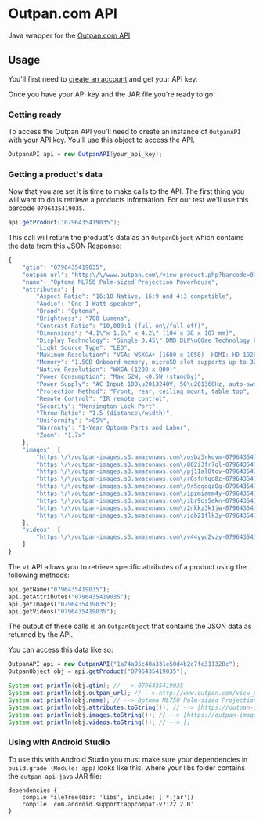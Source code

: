 Outpan.com API
==============

Java wrapper for the [Outpan.com API][outpan_api]

Usage
-----

You'll first need to [create an account][outpan_register] and get your API key.

Once you have your API key and the JAR file you're ready to go!

### Getting ready

To access the Outpan API you'll need to create an instance of `OutpanAPI` with
your API key. You'll use this object to access the API.

```java
OutpanAPI api = new OutpanAPI(your_api_key);
```

### Getting a product's data

Now that you are set it is time to make calls to the API. The first thing you
will want to do is retrieve a products information. For our test we'll use this barcode `0796435419035`.

```java
api.getProduct("0796435419035");
```

This call will return the product's data as an `OutpanObject` which contains the data from this JSON Response:

```javascript
{
    "gtin": "0796435419035",
    "outpan_url": "http:\/\/www.outpan.com\/view_product.php?barcode=0796435419035",
    "name": "Optoma ML750 Palm-sized Projection Powerhouse",
    "attributes": {
        "Aspect Ratio": "16:10 Native, 16:9 and 4:3 compatible",
        "Audio": "One 1-Watt speaker",
        "Brand": "Optoma",
        "Brightness": "700 Lumens",
        "Contrast Ratio": "10,000:1 (full on\/full off)",
        "Dimensions": "4.1\"x 1.5\" x 4.2\" (104 x 38 x 107 mm)",
        "Display Technology": "Single 0.45\" DMD DLP\u00ae Technology by Texas Instruments\u2122",
        "Light Source Type": "LED",
        "Maximum Resolution": "VGA: WSXGA+ (1680 x 1050)  HDMI: HD 1920 x 1080",
        "Memory": "1.5GB Onboard memory, microSD slot supports up to 32GB",
        "Native Resolution": "WXGA (1280 x 800)",
        "Power Consumption": "Max 62W, <0.5W (standby)",
        "Power Supply": "AC Input 100\u2013240V, 50\u201360Hz, auto-switching DC output: 19v\/3.2A, 65W",
        "Projection Method": "Front, rear, ceiling mount, table top",
        "Remote Control": "IR remote control",
        "Security": "Kensington Lock Port",
        "Throw Ratio": "1.5 (distance\/width)",
        "Uniformity": ">85%",
        "Warranty": "1-Year Optoma Parts and Labor",
        "Zoom": "1.7x"
    },
    "images": [
        "https:\/\/outpan-images.s3.amazonaws.com\/osbz3rkovm-0796435419035.png",
        "https:\/\/outpan-images.s3.amazonaws.com\/862i3fr7ql-0796435419035.jpg",
        "https:\/\/outpan-images.s3.amazonaws.com\/pj11al8tov-0796435419035.jpg",
        "https:\/\/outpan-images.s3.amazonaws.com\/r6sfntqd8z-0796435419035.jpg",
        "https:\/\/outpan-images.s3.amazonaws.com\/9r5ggdqz8g-0796435419035.jpg",
        "https:\/\/outpan-images.s3.amazonaws.com\/ipzmiamm4y-0796435419035.jpg",
        "https:\/\/outpan-images.s3.amazonaws.com\/ibr9os5ekn-0796435419035.jpg",
        "https:\/\/outpan-images.s3.amazonaws.com\/2nkkz3k1jw-0796435419035.jpg",
        "https:\/\/outpan-images.s3.amazonaws.com\/iqb21flk3y-0796435419035.jpg"
    ],
    "videos": [
        "https:\/\/outpan-images.s3.amazonaws.com\/v44yyd2vzy-0796435419035.mp4"
    ]
}
```

The `v1` API allows you to retrieve specific attributes of a product using the
following methods:

```python
api.getName("0796435419035");
api.getAttributes("0796435419035");
api.getImages("0796435419035");
api.getVideos("0796435419035");
```

The output of these calls is an `OutpanObject` that contains the JSON data as returned by the API.

You can access this data like so:

```java
OutpanAPI api = new OutpanAPI("1a74a95c40a331e50d4b2c7fe311328c");
OutpanObject obj = api.getProduct("0796435419035");

System.out.println(obj.gtin); // --> 0796435419035
System.out.println(obj.outpan_url); // --> http://www.outpan.com/view_product.php?barcode=0796435419035
System.out.println(obj.name); // --> Optoma ML750 Palm-sized Projection Powerhouse
System.out.println(obj.attributes.toString()); // --> [https://outpan-images.s3.amazonaws.com/nwa6sgegin-0796435419035.jpg, https://outpan-images.s3.amazonaws.com/yirge30fjg-0796435419035.jpg, https://outpan-images.s3.amazonaws.com/tpns1u2obk-0796435419035.jpg, https://outpan-images.s3.amazonaws.com/itbos1qyu8-0796435419035.jpg, https://outpan-images.s3.amazonaws.com/0vwjidtenr-0796435419035.jpg, https://outpan-images.s3.amazonaws.com/5djuz37ucz-0796435419035.jpg, https://outpan-images.s3.amazonaws.com/q37qshnjcm-0796435419035.jpg]
System.out.println(obj.images.toString()); // --> [https://outpan-images.s3.amazonaws.com/nwa6sgegin-0796435419035.jpg, https://outpan-images.s3.amazonaws.com/yirge30fjg-0796435419035.jpg, https://outpan-images.s3.amazonaws.com/tpns1u2obk-0796435419035.jpg, https://outpan-images.s3.amazonaws.com/itbos1qyu8-0796435419035.jpg, https://outpan-images.s3.amazonaws.com/0vwjidtenr-0796435419035.jpg, https://outpan-images.s3.amazonaws.com/5djuz37ucz-0796435419035.jpg, https://outpan-images.s3.amazonaws.com/q37qshnjcm-0796435419035.jpg]
System.out.println(obj.videos.toString()); // --> []
```

### Using with Android Studio

To use this with Android Studio you must make sure your dependencies in `build.grade (Module: app)` looks like this, where your libs folder contains the `outpan-api-java` JAR file:

```
dependencies {
    compile fileTree(dir: 'libs', include: ['*.jar'])
    compile 'com.android.support:appcompat-v7:22.2.0'
}
```

[outpan_api]: http://www.outpan.com/developers.php
[outpan_register]: http://www.outpan.com/index.php
